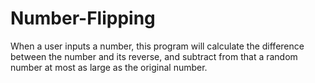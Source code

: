 # Number-Flipping
When a user inputs a number, this program will calculate the
difference between the number and its reverse, and subtract from that a random
number at most as large as the original number.
